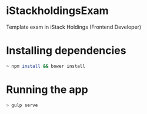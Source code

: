 # iStackholdingsExam
Template exam in iStack Holdings (Frontend Developer)

# Installing dependencies
```sh
> npm install && bower install
```

# Running the app
```sh
> gulp serve
```
